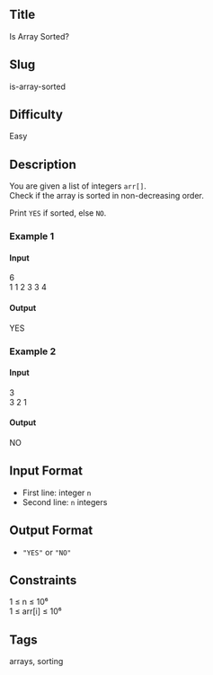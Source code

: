 ## Title

Is Array Sorted?

## Slug

is-array-sorted

## Difficulty

Easy

## Description

You are given a list of integers `arr[]`.  
Check if the array is sorted in non-decreasing order.

Print `YES` if sorted, else `NO`.


### Example 1

#### Input
6  
1 1 2 3 3 4

#### Output
YES

### Example 2

#### Input
3  
3 2 1

#### Output
NO

## Input Format

- First line: integer `n`  
- Second line: `n` integers

## Output Format

- `"YES"` or `"NO"`

## Constraints

1 ≤ n ≤ 10⁶  
1 ≤ arr[i] ≤ 10⁶

## Tags
arrays, sorting
